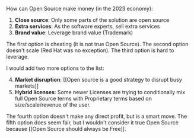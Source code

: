 
How can Open Source make money (in the 2023 economy):

1. **Close source**: Only some parts of the solution are open source
2. **Extra services**: As the software experts, sell extra services
3. **Brand value**: Leverage brand value (Trademark)

The first option is cheating (it is not true Open Source).
The second option doesn't scale (Red Hat was no exception).
The third option is hard to leverage.

I would add two more options to the list:

4. **Market disruption**: [[Open source is a good strategy to disrupt busy markets]]
5. **Hybrid licenses**: Some newer Licenses are trying to conditionally mix full Open Source terms with Proprietary terms based on size/scale/revenue of the user.

The fourth option doesn't make any direct profit, but is a smart move.
The fifth option does seem fair, but I wouldn't consider it true Open Source because [[Open Source should always be Free]].

